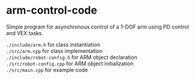 # arm-control-code
Simple program for asynchronous control of a 1-DOF arm using PD control and VEX tasks. 

`./include/arm.h` for class instantiation \
`./src/arm.cpp` for class implementation \
`./include/robot-config.h` for ARM object declaration \
`./src/robot-config.cpp` for ARM object initialization \
`./src/main.cpp` for example code 
